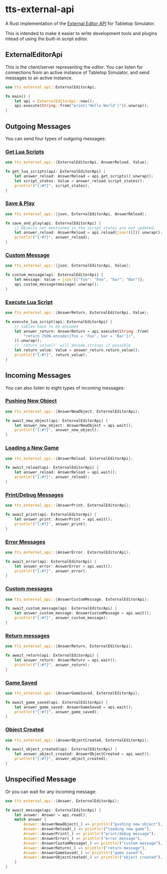 # tts-external-api

A Rust implementation of the [External Editor API][1] for Tabletop Simulator.

This is intended to make it easier to write development tools and plugins
intead of using the built-in script editor.

[1]: https://api.tabletopsimulator.com/externaleditorapi/

## ExternalEditorApi

This is the client/server representing the _editor_. You can listen for
connections from an active instance of Tabletop Simulator, and send messages
to an active instance.

```rs
use tts_external_api::ExternalEditorApi;

fn main() {
	let api = ExternalEditorApi::new();
	api.execute(String::from("print('Hello World')")).unwrap();
}
```

## Outgoing Messages

You can send four types of outgoing messages:

### [Get Lua Scripts](https://api.tabletopsimulator.com/externaleditorapi/#get-lua-scripts)

```rs
use tts_external_api::{ExternalEditorApi, AnswerReload, Value};

fn get_lua_scripts(api: ExternalEditorApi) {
	let answer_reload: AnswerReload = api.get_scripts().unwrap();
	let script_states: Value = answer_reload.script_states();
	println!("{:#?}", script_states);
}
```

### [Save & Play](https://api.tabletopsimulator.com/externaleditorapi/#save-play)

```rs
use tts_external_api::{json, ExternalEditorApi, AnswerReload};

fn save_and_play(api: ExternalEditorApi) {
	// Objects not mentioned in the script_states are not updated.
	let answer_reload: AnswerReload = api.reload(json!([])).unwrap();
	println!("{:#?}", answer_reload);
}
```

### [Custom Message](https://api.tabletopsimulator.com/externaleditorapi/#custom-message)

```rs
use tts_external_api::{json, ExternalEditorApi, Value};

fn custom_message(api: ExternalEditorApi) {
	let message: Value = json![{"foo": "Foo", "bar": "Bar"}];
	api.custom_message(message).unwrap();
}
```

### [Execute Lua Script](https://api.tabletopsimulator.com/externaleditorapi/#execute-lua-code)

```rs
use tts_external_api::{AnswerReturn, ExternalEditorApi, Value};

fn execute_lua_script(api: ExternalEditorApi) {
    // tables have to be encoded
    let answer_return: AnswerReturn = api.execute(String::from(
        "return JSON.encode({foo = 'Foo', bar = 'Bar'})",
    )).unwrap();
    // `return_value()` will decode strings if possible
    let return_value: Value = answer_return.return_value();
    println!("{:#?}", return_value);
}
```

## Incoming Messages

You can also listen to eight types of incoming messages:

### [Pushing New Object](https://api.tabletopsimulator.com/externaleditorapi/#pushing-new-object)

```rs
use tts_external_api::{AnswerNewObject, ExternalEditorApi};

fn await_new_object(api: ExternalEditorApi) {
    let answer_new_object: AnswerNewObject = api.wait();
    println!("{:#?}", answer_new_object);
}
```

### [Loading a New Game](https://api.tabletopsimulator.com/externaleditorapi/#loading-a-new-game)

```rs
use tts_external_api::{AnswerReload, ExternalEditorApi};

fn await_reload(api: ExternalEditorApi) {
    let answer_reload: AnswerReload = api.wait();
    println!("{:#?}", answer_reload);
}
```

### [Print/Debug Messages](https://api.tabletopsimulator.com/externaleditorapi/#printdebug-messages)

```rs
use tts_external_api::{AnswerPrint, ExternalEditorApi};

fn await_print(api: ExternalEditorApi) {
    let answer_print: AnswerPrint = api.wait();
    println!("{:#?}", answer_print);
}
```

### [Error Messages](https://api.tabletopsimulator.com/externaleditorapi/#error-messages)

```rs
use tts_external_api::{AnswerError, ExternalEditorApi};

fn await_error(api: ExternalEditorApi) {
    let answer_error: AnswerError = api.wait();
    println!("{:#?}", answer_error);
}
```

### [Custom messages](https://api.tabletopsimulator.com/externaleditorapi/#custom-messages)

```rs
use tts_external_api::{AnswerCustomMessage, ExternalEditorApi};

fn await_custom_message(api: ExternalEditorApi) {
    let answer_custom_message: AnswerCustomMessage = api.wait();
    println!("{:#?}", answer_custom_message);
}
```

### [Return messages](https://api.tabletopsimulator.com/externaleditorapi/#return-messages)

```rs
use tts_external_api::{AnswerReturn, ExternalEditorApi};

fn await_return(api: ExternalEditorApi) {
    let answer_return: AnswerReturn = api.wait();
    println!("{:#?}", answer_return);
}
```

### [Game Saved](https://api.tabletopsimulator.com/externaleditorapi/#game-saved)

```rs
use tts_external_api::{AnswerGameSaved, ExternalEditorApi};

fn await_game_saved(api: ExternalEditorApi) {
    let answer_game_saved: AnswerGameSaved = api.wait();
    println!("{:#?}", answer_game_saved);
}
```

### [Object Created](https://api.tabletopsimulator.com/externaleditorapi/#object-created)

```rs
use tts_external_api::{AnswerObjectCreated, ExternalEditorApi};

fn await_object_created(api: ExternalEditorApi) {
    let answer_object_created: AnswerObjectCreated = api.wait();
    println!("{:#?}", answer_object_created);
}
```

## Unspecified Message

Or you can wait for any incoming message:

```rs
use tts_external_api::{Answer, ExternalEditorApi};

fn await_message(api: ExternalEditorApi) {
    let answer: Answer = api.read();
    match answer {
        Answer::AnswerNewObject(_) => println!("pushing new object"),
        Answer::AnswerReload(_) => println!("loading new game"),
        Answer::AnswerPrint(_) => println!("print/debug message"),
        Answer::AnswerError(_) => println!("error message"),
        Answer::AnswerCustomMessage(_) => println!("custom message"),
        Answer::AnswerReturn(_) => println!("return message"),
        Answer::AnswerGameSaved(_) => println!("game saved"),
        Answer::AnswerObjectCreated(_) => println!("object created"),
    }
}
```
